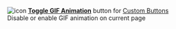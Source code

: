 ![icon](https://raw.github.com/Infocatcher/Custom_Buttons/master/Toggle_GIF_Animation/icon.png)&nbsp;<a href="http://infocatcher.github.com/Custom_Buttons/install/toggleGifAnimation.html"><strong>Toggle GIF Animation</strong></a> button for [Custom Buttons](https://addons.mozilla.org/addon/custom-buttons/)
<br>Disable or enable GIF animation on current page